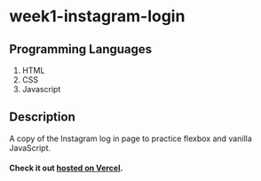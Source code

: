 # week1-instagram-login

## Programming Languages
1. HTML
2. CSS
3. Javascript

## Description 
A copy of the Instagram log in page to practice flexbox and vanilla JavaScript. 

#### Check it out [hosted on Vercel](https://week1-instagram-login.vercel.app/).
